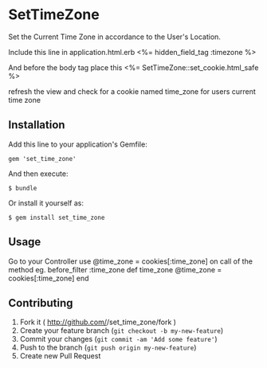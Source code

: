 # SetTimeZone

Set the Current Time Zone in accordance to the User's Location.

Include this line in application.html.erb 
<%= hidden_field_tag :timezone %>

And before the body tag place this
<%= SetTimeZone::set_cookie.html_safe %>

refresh the view and check for a cookie named time_zone for users current time zone

## Installation

Add this line to your application's Gemfile:

    gem 'set_time_zone'

And then execute:

    $ bundle

Or install it yourself as:

    $ gem install set_time_zone

## Usage

Go to your Controller
use @time_zone = cookies[:time_zone]
on call of the method
eg.
before_filter :time_zone
def time_zone
@time_zone = cookies[:time_zone]
end

## Contributing

1. Fork it ( http://github.com/<my-github-username>/set_time_zone/fork )
2. Create your feature branch (`git checkout -b my-new-feature`)
3. Commit your changes (`git commit -am 'Add some feature'`)
4. Push to the branch (`git push origin my-new-feature`)
5. Create new Pull Request
